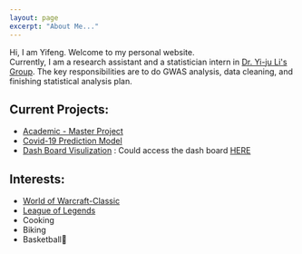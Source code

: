 ```yaml
---
layout: page
excerpt: "About Me..."
---
```


Hi, I am Yifeng. Welcome to my personal website.  
Currently, I am a research assistant and a statistician intern in [Dr. Yi-ju Li's Group](https://dmpi.duke.edu/faculty/yi-ju-li-phd). The key responsibilities are to do GWAS analysis, data cleaning, and finishing statistical analysis plan.

## Current Projects:
- [Academic - Master Project](https://drive.google.com/file/d/1zN7ANyoZCmo_251-2kKwn7V3SAcBJG8l/view?ths=true)
- [Covid-19 Prediction Model](https://github.com/Yifeng-T/BIOS823_Final)
- [Dash Board Visulization](https://github.com/Yifeng-T/DashBoard) : Could access the dash board [HERE](https://phd-granting-yifeng-analysis.herokuapp.com/)

## Interests:
- [World of Warcraft-Classic](https://classic.warcraftlogs.com/character/cn/比斯巨兽/桶桶蹦?zone=1007&new=true)
- [League of Legends](https://na.op.gg/summoner/userName=DonalBoom)
- Cooking
- Biking
- Basketball🏀

